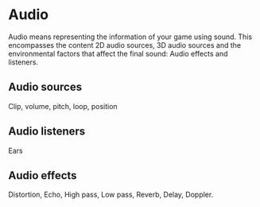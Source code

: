 # Audio

Audio means representing the information of your game using sound. This
encompasses the content 2D audio sources, 3D audio sources and the environmental
factors that affect the final sound: Audio effects and listeners.

## Audio sources

Clip, volume, pitch, loop, position

## Audio listeners

Ears

## Audio effects

Distortion, Echo, High pass, Low pass, Reverb, Delay, Doppler.
